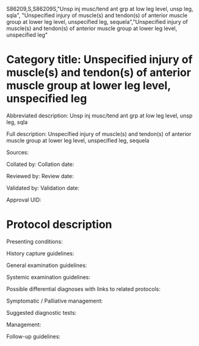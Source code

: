 S86209,S,S86209S,"Unsp inj musc/tend ant grp at low leg level, unsp leg, sqla", "Unspecified injury of muscle(s) and tendon(s) of anterior muscle group at lower leg level, unspecified leg, sequela","Unspecified injury of muscle(s) and tendon(s) of anterior muscle group at lower leg level, unspecified leg"
# Category title: Unspecified injury of muscle(s) and tendon(s) of anterior muscle group at lower leg level, unspecified leg

Abbreviated description: Unsp inj musc/tend ant grp at low leg level, unsp leg, sqla

Full description: Unspecified injury of muscle(s) and tendon(s) of anterior muscle group at lower leg level, unspecified leg, sequela

Sources:

Collated by:
Collation date:

Reviewed by:
Review date:

Validated by:
Validation date:

Approval UID:

# Protocol description

Presenting conditions:

History capture guidelines:

General examination guidelines:

Systemic examination guidelines:

Possible differential diagnoses with links to related protocols:

Symptomatic / Palliative management:

Suggested diagnostic tests:

Management:

Follow-up guidelines:
